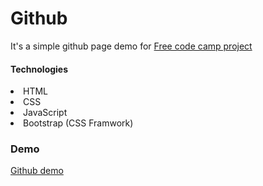 <h1>Github</h1>

<p>It's a simple github page demo for  <a href="https://www.freecodecamp.org/">Free code camp project</a></p>

<h4>Technologies</h4>

<li>HTML</li>
<li>CSS</li>
<li>JavaScript</li>
<li>Bootstrap (CSS Framwork)</li>

<h3>Demo</h3>
    <a href="https://manashio.github.io/Github/">Github demo</a>
